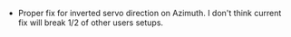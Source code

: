 * Proper fix for inverted servo direction on Azimuth. I don't think current fix will break 1/2 of other users setups.